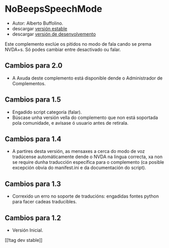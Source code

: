 # NoBeepsSpeechMode #
*	 Autor: Alberto Buffolino.
*	 descargar [versión estable][1]
*	 descargar [versión de desenvolvemento][2]

Este complemento exclúe os pitidos no  modo de fala cando se prema NVDA+s.
Só podes cambiar entre desactivado ou falar.

## Cambios para 2.0 ##
*	 A Axuda deste complemento está disponible dende o Administrador de
   Complementos.

## Cambios para 1.5 ##
*	 Engadido script categoría (falar).
*	 Búscase unha versión vella do complemento que non está soportada pola
   comunidade, e avísase ó usuario antes de retirala.

## Cambios para 1.4 ##
*	 A partires desta versión, as mensaxes a cerca do modo de voz tradúcense
   automáticamente dende o NVDA na lingua correcta, xa non se require dunha
   traducción específica para o complemento (ca  posible excepción obvia do
   manifest.ini e da documentación do script).

## Cambios para 1.3 ##
*	 Correxido un erro no soporte de traducións: engadidas fontes python para
   facer cadeas traducibles.

## Cambios para 1.2 ##
*	 Versión Inicial.

[[!tag dev stable]]

[1]: https://www.nvaccess.org/addonStore/legacy?file=noBeepsSpeechMode

[2]: https://www.nvaccess.org/addonStore/legacy?file=noBeepsSpeechMode-dev
